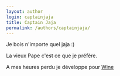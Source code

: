 ```yaml
---
layout: author
login: captainjaja
title: Captain Jaja
permalink: /authors/captainjaja/
---
```


Je bois n'importe quel jaja :) 

La vieux Pape c'est ce que je préfère. 

A mes heures perdu je développe pour [Wine](https://fr.wikipedia.org/wiki/Wine)